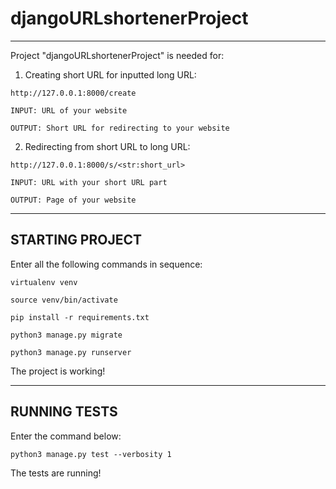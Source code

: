 # djangoURLshortenerProject

---

Project "djangoURLshortenerProject" is needed for:
1. Creating short URL for inputted long URL:

`http://127.0.0.1:8000/create`

    INPUT: URL of your website
    
    OUTPUT: Short URL for redirecting to your website

2. Redirecting from short URL to long URL:

`http://127.0.0.1:8000/s/<str:short_url>`

    INPUT: URL with your short URL part
    
    OUTPUT: Page of your website

---

## STARTING PROJECT

Enter all the following commands in sequence:

`virtualenv venv`

`source venv/bin/activate`

`pip install -r requirements.txt`

`python3 manage.py migrate`

`python3 manage.py runserver`

The project is working!

---

## RUNNING TESTS

Enter the command below:

`python3 manage.py test --verbosity 1`

The tests are running!

